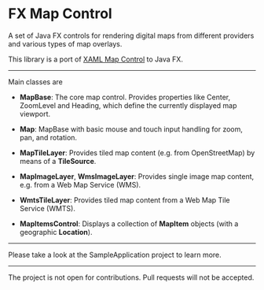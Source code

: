 # FX Map Control

A set of Java FX controls for rendering digital maps from different providers and various types
of map overlays.

This library is a port of [XAML Map Control](https://github.com/ClemensFischer/XAML-Map-Control) to Java FX.

--- 

Main classes are

- **MapBase**: The core map control. Provides properties like Center, ZoomLevel and Heading, which
define the currently displayed map viewport.

- **Map**: MapBase with basic mouse and touch input handling for zoom, pan, and rotation.

- **MapTileLayer**: Provides tiled map content (e.g. from OpenStreetMap) by means of a **TileSource**.

- **MapImageLayer**, **WmsImageLayer**: Provides single image map content, e.g. from a Web Map Service (WMS).

- **WmtsTileLayer**: Provides tiled map content from a Web Map Tile Service (WMTS).

- **MapItemsControl**: Displays a collection of **MapItem** objects (with a geographic **Location**).

--- 

Please take a look at the SampleApplication project to learn more.

---

The project is not open for contributions. Pull requests will not be accepted.
